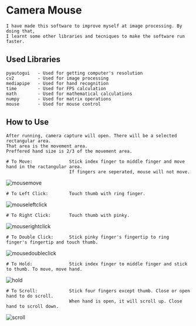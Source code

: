 
# Camera Mouse

    I have made this software to improve myself at image processing. By doing that, 
    I learnt some other libraries and tecniques to make the software run faster.



## Used Libraries

    pyautogui   - Used for getting computer's resolution
    cv2         - Used for image processing
    mediapipe   - Used for hand recognition
    time        - Used for FPS calculation
    math        - Used for mathematical calculations
    numpy       - Used for matrix operations
    mouse       - Used for mouse control

## How to Use

    After running, camera capture will open. There will be a selected rectangular area. 
    That area is the movement area.
    Preffered hand size is 2/3 of the movement area.

    # To Move:              Stick index finger to middle finger and move hand in the ractangular area. 
                            If fingers are seperated, mouse will not move.
![mousemove](https://user-images.githubusercontent.com/104989834/188672203-5e020b15-3faa-4da8-a6d0-3b6347e58f4f.gif)

    # To Left Click:        Touch thumb with ring finger.
![mouseleftclick](https://user-images.githubusercontent.com/104989834/188672263-6d8f53b0-899b-4505-95cb-246c6b05fb72.gif)
    
    # To Right Click:       Touch thumb with pinky.
![mouserightclick](https://user-images.githubusercontent.com/104989834/188673128-618250a6-3262-4c84-b3d6-7042fd0445d3.gif)

    # To Double Click:      Stick pinky finger's fingertip to ring finger's fingertip and touch thumb.
![mousedoubleclick](https://user-images.githubusercontent.com/104989834/188674123-156ea700-d28e-418c-8000-4d0c0749ec19.gif)

    # To Hold:              Stick index finger to middle finger and stick to thumb. To move, move hand.
![hold](https://user-images.githubusercontent.com/104989834/188679632-eae64cce-a99d-4f45-a488-89dca73efbee.gif)

    # To Scroll:            Stick four fingers except thumb. Close or open hand to do scroll.
                            When hand is open, it will scroll up. Close hand to scroll down.
![scroll](https://user-images.githubusercontent.com/104989834/188675813-91355116-f9ad-459e-bfce-747767c09772.gif)
